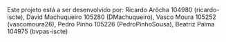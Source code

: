 Este projeto está a ser desenvolvido por: Ricardo Arôcha 104980 (ricardo-iscte), David Machuqueiro 105280 (DMachuqueiro), Vasco Moura 105252 (vascomoura26), Pedro Pinho 105226 (PedroPinhoSousa), Beatriz Palma 104975 (bvpas-iscte)
